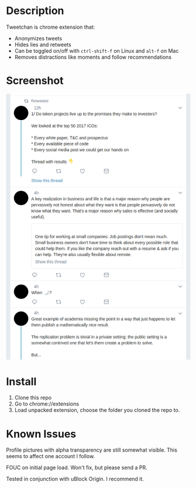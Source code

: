 # Description
Tweetchan is chrome extension that:

- Anonymizes tweets
- Hides lies and retweets
- Can be toggled on/off with `ctrl-shift-f` on Linux and `alt-f` on Mac
- Removes distractions like moments and follow recommendations

# Screenshot

![Alt text](/anontweets.png?raw=true "Screenshot of anonymized tweets")

# Install

1) Clone this repo
2) Go to chrome://extensions
3) Load unpacked extension, choose the folder you cloned the repo to.

# Known Issues

Profile pictures with alpha transparency are still somewhat visible. This seems to affect one account I follow.

FOUC on initial page load. Won't fix, but please send a PR.

Tested in conjunction with uBlock Origin. I recommend it.